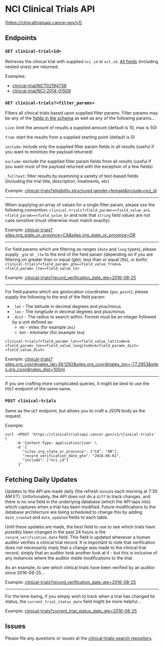 # NCI Clinical Trials API
[https://clinicaltrialsapi.cancer.gov/v1]

## Endpoints

### `GET clinical-trial<id>`
Retrieves the clinical trial with supplied `nci_id` or `nct_id`. [All fields](clinical-trial.json) (including nested ones) are returned.

Examples:
* [clinical-trial/NCT02194738](clinical-trial/NCT02194738)
* [clinical-trial/NCI-2014-01509](clinical-trial/NCI-2014-01509)

### `GET clinical-trials?<filter_params>`
Filters all clinical trials based upon supplied filter params. Filter params may be any of the [fields in the schema](clinical-trial.json) as well as any of the following params...

`size`: limit the amount of results a supplied amount (default is 10, max is 50)

`from`: start the results from a supplied starting point (default is 0)

`include`: include only the supplied filter param fields in all results (useful if you want to minimize the payload returned)

`exclude`: exclude the supplied filter param fields from all results (useful if you want most of the payload returned with the exception of a few fields)

`_fulltext`: filter results by examining a variety of text-based fields (including the trial title, description, treatments, etc)

Example: [clinical-trials?eligibility.structured.gender=female&include=nct_id](clinical-trials?eligibility.structured.gender=female&include=nct_id)

-------

When supplying an array of values for a single filter param, please use the following convention: `clinical-trials?<field_param>=<field_value_a>&<field_param>=<field_value_b>` and note that `string` field values are not case sensitive (must otherwise must match exactly).

Example: [clinical-trials?sites.org_state_or_province=CA&sites.org_state_or_province=OR](clinical-trials?sites.org_state_or_province=CA&sites.org_state_or_province=OR)

-------

For field params which are filtering as ranges (`date` and `long` types), please supply `_gte` or `_lte` to the end of the field param (depending on if you are filtering on greater than or equal (gte), less than or equal (lte), or both): `clinical-trials?<field_param>_gte=<field_value_from>&<field_param>_lte=<field_value_to>`

Example: [clinical-trials?record_verification_date_gte=2016-08-25](clinical-trials?record_verification_date_gte=2016-08-25)

-------

For field params which are geolocation coordinates (`geo_point`), please supply the following to the end of the field param:
* `_lat` - The latitude in decimal degrees and plus/minus.
* `_lon` - The longitude in decimal degrees and plus/minus.
* `_dist` - The radius to search within. Format must be an integer followed by a unit defined as:
  * mi - miles (for example `2mi`)
  * km - kilometer (for example `5km`)  

`clinical-trials?<field_param>_lat=<field_value_latitude>&<field_param>_lon=<field_value_longitude>&<field_param>_dist=<field_value_dist>`

Example: [clinical-trials?sites.org_coordinates_lat=39.1292&sites.org_coordinates_lon=-77.2953&sites.org_coordinates_dist=100mi](clinical-trials?sites.org_coordinates_lat=39.1292&sites.org_coordinates_lon=-77.2953&sites.org_coordinates_dist=100mi)

-------

If you are crafting more complicated queries, it might be best to use the `POST` endpoint of the same name.

### `POST clinical-trials`
Same as the `GET` endpoint, but allows you to craft a JSON body as the request.

Example:

```
curl -XPOST 'https://clinicaltrialsapi.cancer.gov/v1/clinical-trials' \
     -H 'Content-Type: application/json' \
     -d '{
        "sites.org_state_or_province": ["CA", "OR"],
        "record_verification_date_gte": "2016-06-01",
        "include": ["nci_id"]
      }'
```

## Fetching Daily Updates

Updates to the API are made daily (the refresh occurs each morning at 7:30 AM ET). Unfortunately, the API does not do a `diff` to track changes, and there is no one field in the underlying database (which the API taps into) which captures when a trial has been modified. Future modifications to the database architecture are being scheduled to change this by adding `date_created` and `date_updated` fields to each table.

Until these updates are made, the best field to use to see which trials have *possibly* been changed in the past 24 hours is the `record_verification_date` field. This field is updated whenever a human auditor verifies a clinical trial record. It is important to note that verification does not necessarily imply that a change was made to the clinical trial record, simply that an auditor took another look at it - but this is inclusive of any instances where the auditor made modifications to the trial.

As an example, to see which clinical trials have been verified by an auditor since 2016-08-25...

Example: [clinical-trials?record_verification_date_gte=2016-08-25](clinical-trials?record_verification_date_gte=2016-08-25)

-------

For the time-being, if you simply wish to track when a trial has changed its status, the `current_trial_status_date` field might be more helpful...

Example: [clinical-trials?current_trial_status_date_gte=2016-08-25](clinical-trials?current_trial_status_date_gte=2016-08-25)

## Issues

Please file any questions or issues at the [clinical-trials-search repository](https://github.com/presidential-innovation-fellows/clinical-trials-search/issues).
